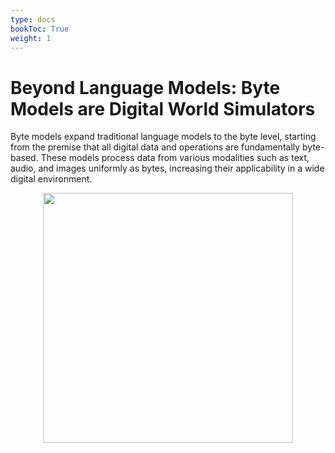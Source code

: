 ```yaml
---
type: docs
bookToc: True
weight: 1
---
```


# **Beyond Language Models: Byte Models are Digital World Simulators**

Byte models expand traditional language models to the byte level, starting from the premise that all digital data and operations are fundamentally byte-based. These models process data from various modalities such as text, audio, and images uniformly as bytes, increasing their applicability in a wide digital environment.

<p align="center">
    <img src=bGPT framework.JPG width="400"> 
</p>
